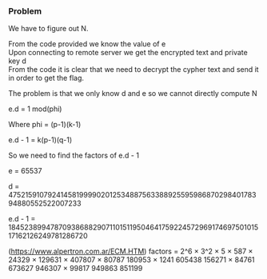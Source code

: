 ### Problem 

We have to figure out N.

From the code provided we know the value of e \
Upon connecting to remote server we get the encrypted text and private key d \
From the code it is clear that we need to decrypt the cypher text and send it in order to get the flag.

The problem is that we only know d and e so we cannot directly compute N

e.d = 1 mod(phi)

Where phi = (p-1)(k-1)

e.d - 1 = k(p-1)(q-1)

So we need to find the factors of e.d - 1 

e = 65537 

d = 47521591079241458199990201253488756338892559598687029840178394880552522007233

e.d - 1 = 1845238994787093868829071101511950464175922457296917469750101517162126249781286720

(https://www.alpertron.com.ar/ECM.HTM)
factors = 2^6 × 3^2 × 5 × 587 × 24329 × 129631 × 407807 × 80787 180953 × 1241 605438 156271 × 84761 673627 946307 × 99817 949863 851199 

